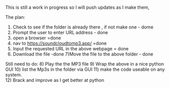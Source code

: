 This is still a work in progress so I will push updates as I make them,

The plan: 
1) Check to see if the folder is already there , if not make one - dome
2) Prompt the user to enter URL address - done
3) open a browser =done 
4) nav to https://soundcloudtomp3.app/ =done
5) Input the requested URL in the above webpage = done
6) Download the file -done
 7)Move the file to the above folder - done 

Still need to do:
8) Play the the MP3 file 
9) Wrap the above in a nice python GUI 
10) list the Mp3s in the folder via GUI
11) make the code useable on any system.  
12) Brack and improve as I get better at  python
